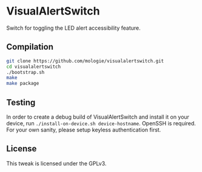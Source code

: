 VisualAlertSwitch
=================

Switch for toggling the LED alert accessibility feature.

## Compilation
```sh
git clone https://github.com/mologie/visualalertswitch.git
cd visualalertswitch
./bootstrap.sh
make
make package
```

## Testing
In order to create a debug build of VisualAlertSwitch and install it on your device, run `./install-on-device.sh device-hostname`. OpenSSH is required. For your own sanity, please setup keyless authentication first.

## License
This tweak is licensed under the GPLv3.

